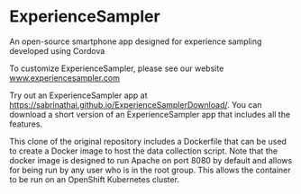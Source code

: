 # ExperienceSampler
An open-source smartphone app designed for experience sampling developed using Cordova

To customize ExperienceSampler, please see our website www.experiencesampler.com

Try out an ExperienceSampler app at https://sabrinathai.github.io/ExperienceSamplerDownload/. You can download a short version of an ExperienceSampler app that includes all the features.

This clone of the original repository includes a Dockerfile that can be used to create a Docker image to host the data collection script. Note that the docker image is designed to run Apache on port 8080 by default and allows for being run by any user who is in the root group. This allows the container to be run on an OpenShift Kubernetes cluster. 

